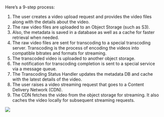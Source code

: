 Here’s a 9-step process:
  1. The user creates a video upload request and provides the video files along with the details about the video.
  1. The raw video files are uploaded to an Object Storage (such as S3).
  1. Also, the metadata is saved in a database as well as a cache for faster retrieval when needed.
  1. The raw video files are sent for transcoding to a special transcoding server. Transcoding is the process of encoding the videos into compatible bitrates and formats for streaming.
  1. The transcoded video is uploaded to another object storage.
  1. The notification for transcoding completion is sent to a special service via a message queue.
  1. The Transcoding Status Handler updates the metadata DB and cache with the latest details of the video.
  1. The user raises a video streaming request that goes to a Content Delivery Network (CDN).
  1. The CDN fetches the video from the object storage for streaming. It also caches the video locally for subsequent streaming requests.

<img src="https://substack-post-media.s3.amazonaws.com/public/images/5237f88e-8a2c-4e0b-8457-3dfabd2d6ca3_1329x1536.gif">
